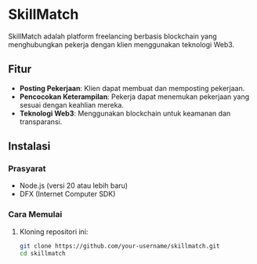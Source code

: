 # SkillMatch

SkillMatch adalah platform freelancing berbasis blockchain yang menghubungkan pekerja dengan klien menggunakan teknologi Web3.

## Fitur
- **Posting Pekerjaan**: Klien dapat membuat dan memposting pekerjaan.
- **Pencocokan Keterampilan**: Pekerja dapat menemukan pekerjaan yang sesuai dengan keahlian mereka.
- **Teknologi Web3**: Menggunakan blockchain untuk keamanan dan transparansi.

## Instalasi

### Prasyarat
- Node.js (versi 20 atau lebih baru)
- DFX (Internet Computer SDK)

### Cara Memulai

1. Kloning repositori ini:
   ```bash
   git clone https://github.com/your-username/skillmatch.git
   cd skillmatch
